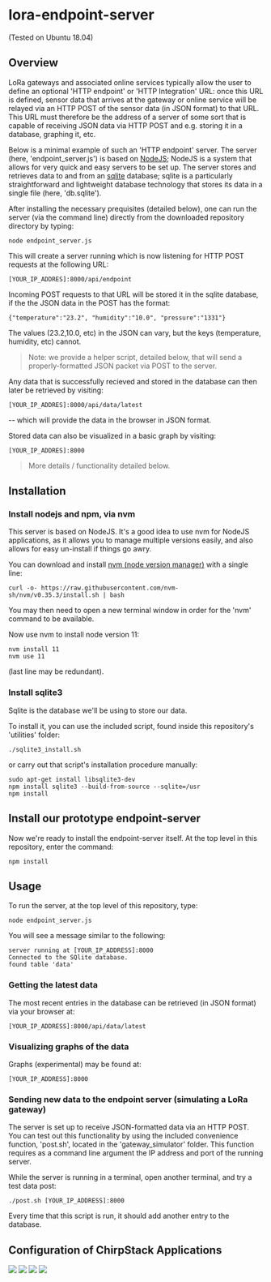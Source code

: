 
# lora-endpoint-server 

(Tested on Ubuntu 18.04)
 
## Overview

LoRa gateways and associated online services typically allow the user to define an optional 'HTTP endpoint' or 'HTTP Integration' URL:  once this URL is defined, sensor data that arrives at the gateway or online service will be relayed via an HTTP POST of the sensor data (in JSON format) to that URL.   This URL must therefore be the address of a server of some sort that is capable of receiving JSON data via HTTP POST and e.g. storing it in a database, graphing it, etc. 

Below is a minimal example of such an 'HTTP endpoint' server.  The server (here, 'endpoint_server.js') is based on [NodeJS](https://nodejs.); NodeJS is a system that allows for very quick and easy servers to be set up.  The server stores and retrieves data to and from an [sqlite](https://www.sqlite.org/index.html) database; sqlite is a particularly straightforward and lightweight database technology that stores its data in a single file (here, 'db.sqlite').

After installing the necessary prequisites (detailed below), one can run the server (via the command line) directly from the downloaded repository directory by typing:

```
node endpoint_server.js
```

This will create a server running which is now listening for HTTP POST requests at the following URL:

```
[YOUR_IP_ADDRES]:8000/api/endpoint
```

Incoming POST requests to that URL will be stored it in the sqlite database, if the the JSON data in the POST has the format:

```
{"temperature":"23.2", "humidity":"10.0", "pressure":"1331"}
```

The values (23.2,10.0, etc) in the JSON can vary, but the keys (temperature, humidity, etc) cannot. 

> Note: we provide a helper script, detailed below, that will send a properly-formatted JSON packet via POST to the server. 

Any data that is successfully recieved and stored in the database can then later be retrieved by visiting:

```
[YOUR_IP_ADDRES]:8000/api/data/latest
```

 -- which will provide the data in the browser in JSON format. 

Stored data can also be visualized in a basic graph by visiting:

```
[YOUR_IP_ADDRES]:8000
```

>More details / functionality detailed below.

## Installation

### Install nodejs and npm, via nvm

This server is based on NodeJS. It's a good idea to use nvm for NodeJS applications, as it allows you to manage multiple versions easily, and also allows for easy un-install if things go awry.

You can download and install [nvm (node version manager)](https://github.com/nvm-sh/nvm) with a single line:

```
curl -o- https://raw.githubusercontent.com/nvm-sh/nvm/v0.35.3/install.sh | bash
```

You may then need to open a new terminal window in order for the 'nvm' command to be available.  


Now use nvm to install node version 11:

```
nvm install 11
nvm use 11
```

(last line may be redundant).


### Install sqlite3

Sqlite is the database we'll be using to store our data.

To install it, you can use the included script, found inside this repository's 'utilities' folder:

```
./sqlite3_install.sh
```

or carry out that script's installation procedure manually:

```
sudo apt-get install libsqlite3-dev
npm install sqlite3 --build-from-source --sqlite=/usr
npm install
```

## Install our prototype endpoint-server

Now we're ready to install the endpoint-server itself. At the top level in this repository, enter the command:

```
npm install
```

## Usage

To run the server, at the top level of this repository, type:

```	
node endpoint_server.js
```

You will see a message similar to the following:

```
server running at [YOUR_IP_ADDRESS]:8000
Connected to the SQlite database.
found table 'data'
```

### Getting the latest data

The most recent entries in the database can be retrieved (in JSON format) via your browser at: 

```
[YOUR_IP_ADDRESS]:8000/api/data/latest
```

### Visualizing graphs of the data

Graphs (experimental) may be found at:

```
[YOUR_IP_ADDRESS]:8000
```

### Sending new data to the endpoint server (simulating a LoRa gateway)

The server is set up to receive JSON-formatted data via an HTTP POST.  You can test out this functionality by using the included convenience function, 'post.sh', located in the 'gateway_simulator' folder.  This function requires as a command line argument the IP address and port of the running server. 

While the server is running in a terminal, open another terminal, and try a test data post:

```
./post.sh [YOUR_IP_ADDRESS]:8000
```

Every time that this script is run, it should add another entry to the database.

## Configuration of ChirpStack Applications

<img src="./imgs/chirp1.png">

<img src="./imgs/chirp2.png">

<img src="./imgs/chirp3.png">

<img src="./imgs/chirp4.png">


